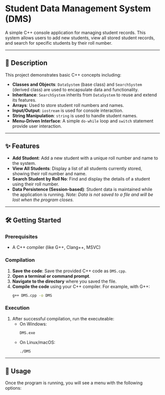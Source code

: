 # Student Data Management System (DMS)

A simple C++ console application for managing student records. This system allows users to add new students, view all stored student records, and search for specific students by their roll number.

---

## 📜 Description

This project demonstrates basic C++ concepts including:
* **Classes and Objects**: `DataSystem` (base class) and `SearchSystem` (derived class) are used to encapsulate data and functionality.
* **Inheritance**: `SearchSystem` inherits from `DataSystem` to reuse and extend its features.
* **Arrays**: Used to store student roll numbers and names.
* **Input/Output**: `iostream` is used for console interaction.
* **String Manipulation**: `string` is used to handle student names.
* **Menu-Driven Interface**: A simple `do-while` loop and `switch` statement provide user interaction.

---

## ✨ Features

* **Add Student**: Add a new student with a unique roll number and name to the system.
* **View All Students**: Display a list of all students currently stored, showing their roll number and name.
* **Search Student by Roll No**: Find and display the details of a student using their roll number.
* **Data Persistence (Session-based)**: Student data is maintained while the application is running. *Note: Data is not saved to a file and will be lost when the program closes.*

---

## 🛠️ Getting Started

### Prerequisites

* A C++ compiler (like G++, Clang++, MSVC)

### Compilation

1.  **Save the code**: Save the provided C++ code as `DMS.cpp`.
2.  **Open a terminal or command prompt**.
3.  **Navigate to the directory** where you saved the file.
4.  **Compile the code** using your C++ compiler. For example, with G++:
    ```bash
    g++ DMS.cpp -o DMS
    ```

### Execution

1.  After successful compilation, run the executeable:
    * On Windows:
        ```bash
        DMS.exe
        ```
    * On Linux/macOS:
        ```bash
        ./DMS
        ```

---

## 🚀 Usage

Once the program is running, you will see a menu with the following options:
